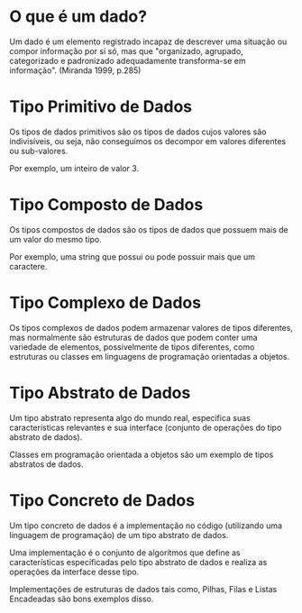# O que é um dado?

Um dado é um elemento registrado incapaz de descrever uma situação ou compor informação por si só, mas que "organizado, agrupado, categorizado e padronizado adequadamente transforma-se em informação". (Miranda 1999, p.285)

# Tipo Primitivo de Dados

Os tipos de dados primitivos são os tipos de dados cujos valores são indivisíveis, ou seja, não conseguimos os decompor em valores diferentes ou sub-valores.

Por exemplo, um inteiro de valor 3.

# Tipo Composto de Dados

Os tipos compostos de dados são os tipos de dados que possuem mais de um valor do mesmo tipo.

Por exemplo, uma string que possui ou pode possuir mais que um caractere.

# Tipo Complexo de Dados

Os tipos complexos de dados podem armazenar valores de tipos diferentes, mas normalmente são estruturas de dados que podem conter uma variedade de elementos, possivelmente de tipos diferentes, como estruturas ou classes em linguagens de programação orientadas a objetos.

# Tipo Abstrato de Dados

Um tipo abstrato representa algo do mundo real, especifica suas características relevantes e sua interface (conjunto de operações do tipo abstrato de dados).

Classes em programação orientada a objetos são um exemplo de tipos abstratos de dados.

# Tipo Concreto de Dados

Um tipo concreto de dados é a implementação no código (utilizando uma linguagem de programação) de um tipo abstrato de dados.

Uma implementação é o conjunto de algorítmos que define as características especificadas pelo tipo abstrato de dados e realiza as operações da interface desse tipo.

Implementações de estruturas de dados tais como, Pilhas, Filas e Listas Encadeadas são bons exemplos disso.
